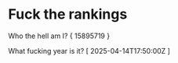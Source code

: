 # Fuck the rankings

Who the hell am I?
{ 15895719 }

What fucking year is it?
[ 2025-04-14T17:50:00Z ]
